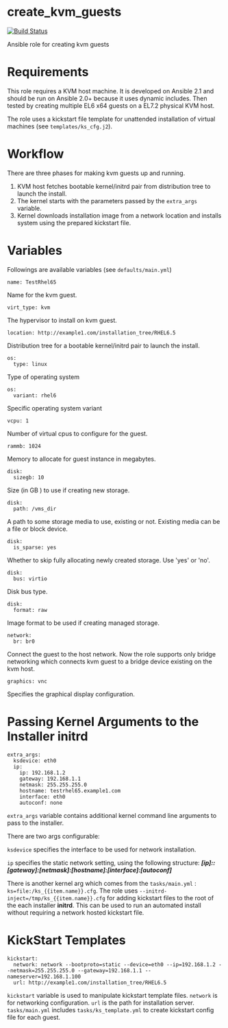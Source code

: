 # create_kvm_guests
[![Build Status](https://travis-ci.org/kadirsert/ansible-roles-create_kvm_guests.svg?branch=master)](https://travis-ci.org/kadirsert/ansible-roles-create_kvm_guests)

Ansible role for creating kvm guests

# Requirements
This role requires a KVM host machine. It is developed on Ansible 2.1 and should be run on Ansible 2.0+ because it uses dynamic includes. Then tested by creating multiple EL6 x64 guests on a EL7.2 physical KVM host.

The role uses a kickstart file template for unattended installation of virtual machines (see `templates/ks_cfg.j2`).

# Workflow
There are three phases for making kvm guests up and running.
1. KVM host fetches bootable kernel/initrd pair from distribution tree to launch the install.
2. The kernel starts with the parameters passed by the `extra_args` variable.
3. Kernel downloads installation image from a network location and installs system using the prepared kickstart file.

# Variables
Followings are available variables (see `defaults/main.yml`)

`name: TestRhel65`

Name for the kvm guest.

`virt_type: kvm`

The hypervisor to install on kvm guest.

`location: http://example1.com/installation_tree/RHEL6.5`

Distribution tree for a bootable kernel/initrd pair to launch the install.

    os:
      type: linux

Type of operating system

    os:
      variant: rhel6

Specific operating system variant

`vcpu: 1`

Number of virtual cpus to configure for the guest.

`rammb: 1024`

Memory to allocate for guest instance in megabytes.

    disk:
      sizegb: 10

Size (in GB ) to use if creating new storage.

    disk:
      path: /vms_dir

A path to some storage media to use, existing or not. Existing media can be a file or block device.

    disk:
      is_sparse: yes

Whether to skip fully allocating newly created storage. Use 'yes' or 'no'.

    disk:
      bus: virtio

Disk bus type.

    disk:
      format: raw

Image format to be used if creating managed storage.

    network:
      br: br0

Connect the guest to the host network. Now the role supports only bridge networking which connects kvm guest to a bridge device existing on the kvm host.

`graphics: vnc`

Specifies the graphical display configuration.

# Passing Kernel Arguments to the Installer initrd

    extra_args:
      ksdevice: eth0
      ip:
        ip: 192.168.1.2
        gateway: 192.168.1.1
        netmask: 255.255.255.0
        hostname: testrhel65.example1.com
        interface: eth0
        autoconf: none

`extra_args` variable contains additional kernel command line arguments to pass to the installer.

There are two args configurable:

`ksdevice` specifies the interface to be used for network installation.

`ip` specifies the static network setting, using the following structure: **_[ip]::[gateway]:[netmask]:[hostname]:[interface]:[autoconf]_**

There is another kernel arg which comes from the `tasks/main.yml` : `ks=file:/ks_{{item.name}}.cfg`. The role uses `--initrd-inject=/tmp/ks_{{item.name}}.cfg` for adding kickstart files to the root of the each installer **initrd**. This can be used to run an automated install without requiring a network hosted kickstart file.

# KickStart Templates

    kickstart:
      network: network --bootproto=static --device=eth0 --ip=192.168.1.2 --netmask=255.255.255.0 --gateway=192.168.1.1 --nameserver=192.168.1.100
      url: http://example1.com/installation_tree/RHEL6.5

`kickstart` variable is used to manipulate kickstart template files. `network` is for networking configuration. `url` is the path for installation server. `tasks/main.yml` includes `tasks/ks_template.yml` to create kickstart config file for each guest.

